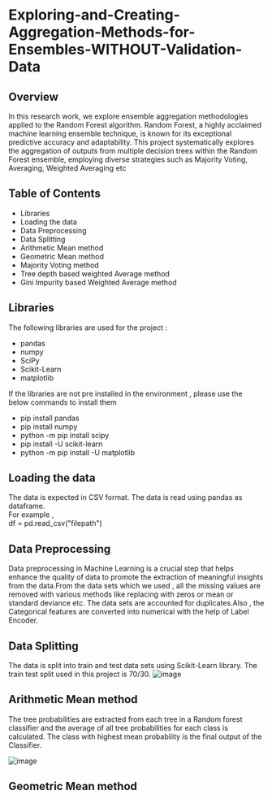 # Exploring-and-Creating-Aggregation-Methods-for-Ensembles-WITHOUT-Validation-Data

## Overview 

In this research work, we explore ensemble aggregation methodologies applied to the Random Forest algorithm. Random Forest, a highly acclaimed machine learning ensemble technique, is known for its exceptional predictive accuracy and adaptability. This project systematically explores the aggregation of outputs from multiple decision trees within the Random Forest ensemble, employing diverse strategies such as Majority Voting, Averaging, Weighted Averaging etc

## Table of Contents
- Libraries
- Loading the data
- Data Preprocessing
- Data Splitting
- Arithmetic Mean method
- Geometric Mean method
- Majority Voting method
- Tree depth based weighted Average method
- Gini Impurity based Weighted Average method

## Libraries

The following libraries are used for the project :
 - pandas
 - numpy
 - SciPy
 - Scikit-Learn
 - matplotlib <br>

If the libraries are not pre installed in the environment , please use the below commands to install them
-  pip install pandas
-  pip install numpy
-  python -m pip install scipy
-  pip install -U scikit-learn
-  python -m pip install -U matplotlib

## Loading the data

The data is expected in CSV format. The data is read using pandas as dataframe. <br>
For example , <br>
df = pd.read_csv("filepath")

## Data Preprocessing

Data preprocessing in Machine Learning is a crucial step that helps enhance the quality of data to promote the extraction of meaningful insights from the data.From the data sets which we used , all the missing values are removed with various methods like replacing with zeros or mean or standard deviance etc. The data sets are accounted for duplicates.Also , the Categorical features are converted into numerical with the help of Label Encoder.

## Data Splitting
The data is split into train and test data sets using Scikit-Learn library. The train test split used in this project is 70/30.
![image](https://github.com/praneethraavi4/Exploring-and-Creating-Aggregation-Methods-for-Ensembles-WITHOUT-Validation-Data/assets/135500160/10ff4f3d-9e12-469d-9e0a-956381db5767)

## Arithmetic Mean method

The tree probabilities are extracted from each tree in a Random forest classifier and the average of all tree probabilities for each class is calculated. The class with highest mean probability is the final output of the Classifier.

![image](https://github.com/praneethraavi4/Exploring-and-Creating-Aggregation-Methods-for-Ensembles-WITHOUT-Validation-Data/assets/135500160/dd62fe5c-acbd-4758-8a9d-668147ba0d37)



## Geometric Mean method 

